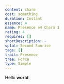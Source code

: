 ```yaml
---
content: charm
cost: something
duration: Instant
essence: 4
name: Presence e4 Charm 1
rating: 4
requires: []
shortDescription: ~
splat: Second Sunrise
tags: []
trait: Presence
tree: Force
type: Simple
---
```


Hello **world**!
